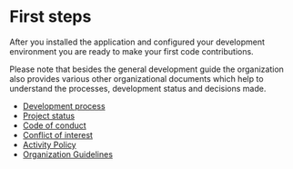 # First steps

After you installed the application and configured your development environment you are ready to make your first code contributions.

Please note that besides the general development guide the organization also provides various other organizational documents which help to understand the processes, development status and decisions made.

* [Development process](https://github.com/Karaka-Management/Docs/blob/master/Processes/Development.md)
* [Project status](https://github.com/Karaka-Management/Docs/blob/master/Project/PROJECT.md)
* [Code of conduct](https://github.com/Karaka-Management/Docs/blob/master/Policies%20%26%20Guidelines/Code%20of%20conduct.md)
* [Conflict of interest](https://github.com/Karaka-Management/Docs/blob/master/Policies%20%26%20Guidelines/Conflict%20of%20Interest%20Policy.md)
* [Activity Policy](https://github.com/Karaka-Management/Docs/blob/master/Policies%20%26%20Guidelines/Organization%20Activity%20Policy.md)
* [Organization Guidelines](https://github.com/Karaka-Management/Docs/blob/master/Policies%20%26%20Guidelines/Organization%20Guidelines.md)
